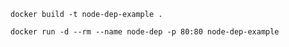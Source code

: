 `docker build -t node-dep-example .`

`docker run -d --rm --name node-dep -p 80:80 node-dep-example`
